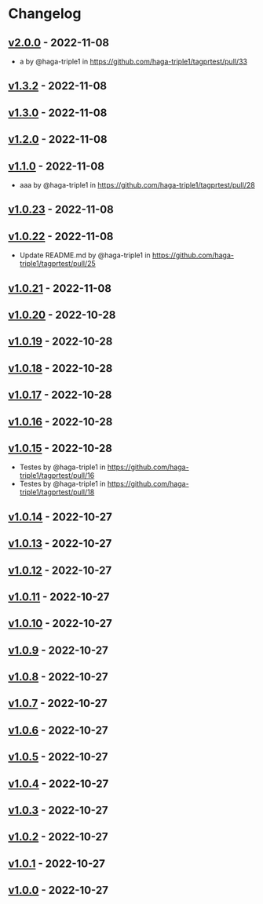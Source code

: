 # Changelog

## [v2.0.0](https://github.com/haga-triple1/tagprtest/compare/v1.3.2...v2.0.0) - 2022-11-08
- a by @haga-triple1 in https://github.com/haga-triple1/tagprtest/pull/33

## [v1.3.2](https://github.com/haga-triple1/tagprtest/compare/v1.3.0...v1.3.2) - 2022-11-08

## [v1.3.0](https://github.com/haga-triple1/tagprtest/compare/v1.2.0...v1.3.0) - 2022-11-08

## [v1.2.0](https://github.com/haga-triple1/tagprtest/compare/v1.1.0...v1.2.0) - 2022-11-08

## [v1.1.0](https://github.com/haga-triple1/tagprtest/compare/v1.0.23...v1.1.0) - 2022-11-08
- aaa by @haga-triple1 in https://github.com/haga-triple1/tagprtest/pull/28

## [v1.0.23](https://github.com/haga-triple1/tagprtest/compare/v1.0.22...v1.0.23) - 2022-11-08

## [v1.0.22](https://github.com/haga-triple1/tagprtest/compare/v1.0.21...v1.0.22) - 2022-11-08
- Update README.md by @haga-triple1 in https://github.com/haga-triple1/tagprtest/pull/25

## [v1.0.21](https://github.com/haga-triple1/tagprtest/compare/v1.0.20...v1.0.21) - 2022-11-08

## [v1.0.20](https://github.com/haga-triple1/tagprtest/compare/v1.0.19...v1.0.20) - 2022-10-28

## [v1.0.19](https://github.com/haga-triple1/tagprtest/compare/v1.0.18...v1.0.19) - 2022-10-28

## [v1.0.18](https://github.com/haga-triple1/tagprtest/compare/v1.0.17...v1.0.18) - 2022-10-28

## [v1.0.17](https://github.com/haga-triple1/tagprtest/compare/v1.0.16...v1.0.17) - 2022-10-28

## [v1.0.16](https://github.com/haga-triple1/tagprtest/compare/v1.0.15...v1.0.16) - 2022-10-28

## [v1.0.15](https://github.com/haga-triple1/tagprtest/compare/v1.0.14...v1.0.15) - 2022-10-28
- Testes by @haga-triple1 in https://github.com/haga-triple1/tagprtest/pull/16
- Testes by @haga-triple1 in https://github.com/haga-triple1/tagprtest/pull/18

## [v1.0.14](https://github.com/haga-triple1/tagprtest/compare/v1.0.13...v1.0.14) - 2022-10-27

## [v1.0.13](https://github.com/haga-triple1/tagprtest/compare/v1.0.12...v1.0.13) - 2022-10-27

## [v1.0.12](https://github.com/haga-triple1/tagprtest/compare/v1.0.11...v1.0.12) - 2022-10-27

## [v1.0.11](https://github.com/haga-triple1/tagprtest/compare/v1.0.10...v1.0.11) - 2022-10-27

## [v1.0.10](https://github.com/haga-triple1/tagprtest/compare/v1.0.9...v1.0.10) - 2022-10-27

## [v1.0.9](https://github.com/haga-triple1/tagprtest/compare/v1.0.8...v1.0.9) - 2022-10-27

## [v1.0.8](https://github.com/haga-triple1/tagprtest/compare/v1.0.7...v1.0.8) - 2022-10-27

## [v1.0.7](https://github.com/haga-triple1/tagprtest/compare/v1.0.6...v1.0.7) - 2022-10-27

## [v1.0.6](https://github.com/haga-triple1/tagprtest/compare/v1.0.5...v1.0.6) - 2022-10-27

## [v1.0.5](https://github.com/haga-triple1/tagprtest/compare/v1.0.4...v1.0.5) - 2022-10-27

## [v1.0.4](https://github.com/haga-triple1/tagprtest/compare/v1.0.3...v1.0.4) - 2022-10-27

## [v1.0.3](https://github.com/haga-triple1/tagprtest/compare/v1.0.2...v1.0.3) - 2022-10-27

## [v1.0.2](https://github.com/haga-triple1/tagprtest/compare/v1.0.1...v1.0.2) - 2022-10-27

## [v1.0.1](https://github.com/haga-triple1/tagprtest/compare/v1.0.0...v1.0.1) - 2022-10-27

## [v1.0.0](https://github.com/haga-triple1/tagprtest/commits/v1.0.0) - 2022-10-27
